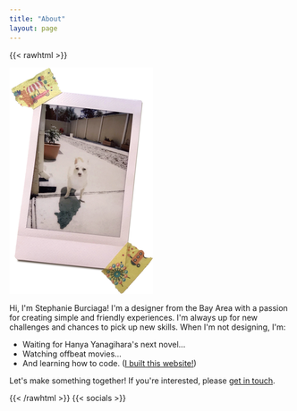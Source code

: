 ```yaml
---
title: "About"
layout: page
---
```

{{< rawhtml >}}
<div id="about">
    <img src="/img/weenie.png" alt="Drawing of Stephanie" />
    <div>
        <p>
            Hi, I'm Stephanie Burciaga! I'm a designer from the Bay Area with a passion for creating simple and friendly experiences. I'm always up for new challenges and chances to pick up new skills. When I'm not designing, I'm:
        </p>
        <p>
            <ul>
                <li>Waiting for Hanya Yanagihara's next novel...</li>
                <li>Watching offbeat movies...</li>
                <li>And learning how to code. (<a href="https://github.com/srciaga/srciaga.github.io">I built this website!</a>)</li>
            </ul>
            <p>
                Let's make something together! If you're interested, please <a href="contact">get in touch</a>.
            </p>
        </p>
    </div>
</div>
{{< /rawhtml >}}
{{< socials >}}
